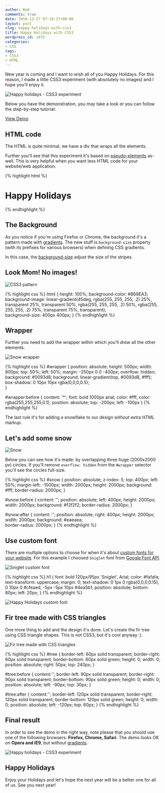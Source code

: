 ```yaml
---
author: Red
comments: true
date: 2010-12-27 07:10:27+00:00
layout: post
slug: happy-holidays-with-css3
title: Happy Holidays with CSS3
wordpress_id: 1875
categories:
- CSS
tags:
- CSS3
- HTML
---
```


New year is coming and I want to wish all of you Happy Holidays. For this reason, I made a little CSS3 experiment (with absolutely no images) and I hope you'll enjoy it.

![Happy holidays - CSS3 experiment](http://www.red-team-design.com/wp-content/uploads/2010/12/happy-holidays.png)

<!-- more -->

Below you have the demonstration, you may take a look or you can follow the step-by-step tutorial:

[View Demo](/wp-content/uploads/2010/12/happy-holidays-with-css3-demo.html)

## HTML code

The HTML is quite minimal, we have a div that wraps all the elements. 

Further you'll see that this experiment it's based on [pseudo-elements](http://www.w3.org/TR/CSS2/selector.html#pseudo-elements) as-well. This is very helpful when you want less HTML code for your website/web application.

{% highlight html %}
<div id="wrapper">
    <div id="snow"></div>
    <div id="tree"></div>
    <h1>Happy Holidays</h1>
</div>
{% endhighlight %} 

## The Background

As you notice if you're using Firefox or Chrome, the background it's a pattern made with [gradients](/css-gradients-quick-tutorial). The new stuff is `background-size` property (with its prefixes for various browsers) when defining CSS gradients. 

In this case, the [background-size](http://www.w3.org/TR/css3-background/#the-background-size) adjust the size of the stripes.

## Look Mom! No images!

![CSS3 pattern](http://www.red-team-design.com/wp-content/uploads/2010/12/css3-pattern.png)

{% highlight css %}
html
{
    height: 100%;
    background-color: #869EA3;
    background-image: linear-gradient(45deg, rgba(255, 255, 255, .2) 25%, transparent 25%,
                        transparent 50%, rgba(255, 255, 255, .2) 50%, rgba(255, 255, 255, .2) 75%,
                        transparent 75%, transparent);    
    background-size: 400px 400px;
}
{% endhighlight %}

## Wrapper

Further you need to add the wrapper within which you'll _draw_ all the other elements.

![Snow wrapper](http://www.red-team-design.com/wp-content/uploads/2010/12/snow-wrapper.png)

{% highlight css %}
#wrapper {
    position: absolute;
    height: 500px;
    width: 800px;
    top: 50%;
    left: 50%;
    margin: -250px 0 0 -400px;
    overflow: hidden;  
    background: #0093d8;
    background: linear-gradient(top, #0093d8, #fff);
    box-shadow: 0 10px 10px rgba(0,0,0,0.5);    
}

#wrapper:before {
    content: '*';
    font: bold 1000px arial;
    color: #fff;
    color: rgba(255,255,255,0.1);
    position: absolute;
    top: -200px;
    left: -100px
}
{% endhighlight %}

The last rule it's for adding a snowflake to our design without extra HTML markup.

## Let's add some snow

![Snow](http://www.red-team-design.com/wp-content/uploads/2010/12/snow.png)

Below you can see how it's made: by overlapping three huge (2000x2000 px) circles. If you'll remove `overflow: hidden` from  the `#wrapper` selector you'll see the circles full-size.

{% highlight css %}
#snow {
    position: absolute;
    z-index: 5;
    top: 400px;
    left: 50%;
    margin-left: -1000px;
    width: 2000px;
    height: 2000px;
    background: #fff;
    border-radius: 2000px;
}

#snow:before {
    content: '';
    position: absolute;
    left: 400px;
    height: 2000px;
    width: 2000px;
    background: #f2f2f2;
    border-radius: 2000px;
}

#snow:after {
    content: '';
    position: absolute;
    right: 400px;
    height: 2000px;
    width: 2000px;
    background: #eaeaea;    
    border-radius: 2000px; 
}
{% endhighlight %}

## Use custom font

There are multiple options to choose for when it's about [custom fonts for your website](/google-font-api-and-typekit-solutions-vs-font-face). For this example I choosed `Sniglet` font from [Google Font API](http://code.google.com/webfonts/preview#font-family=Sniglet).

![Sniglet custom font](http://www.red-team-design.com/wp-content/uploads/2010/12/sniglet.png)

{% highlight css %}
h1 {
    font: bold 120px/95px 'Sniglet', Arial;
    color: #fafafa;
    text-transform: uppercase;
    margin: 0;
    text-shadow: 0 1px 0 rgba(0,0,0,0.15), 
                 0 10px 0 #cfeaed, -5px -5px 10px #4ea5b1;
    position: absolute;
    bottom: 80px;
    left: 20px;
}
{% endhighlight %}

![Happy Holidays custom font](http://www.red-team-design.com/wp-content/uploads/2010/12/happy-holidays-custom-font.png)

## Fir tree made with CSS triangles

One more thing to add and the design it's done. Let's create the fir tree using CSS triangle shapes. This is not CSS3, but it's cool anyway :).

![Fir tree made with CSS triangles](http://www.red-team-design.com/wp-content/uploads/2010/12/css-fir-tree.png)

{% highlight css %}
#tree {
    border-left: 60px solid transparent;
    border-right: 60px solid transparent;
    border-bottom: 60px solid green;
    height: 0;
    width: 0;
    position: absolute;
    right: 50px;
    top: 240px;
}

#tree:before {
    content:'';
    border-left: 90px solid transparent;
    border-right: 90px solid transparent;
    border-bottom: 90px solid green;
    height: 0;
    width: 0;
    position: absolute;
    left: -90px;
    top: 30px;
}

#tree:after {
    content:'';
    border-left: 120px solid transparent;
    border-right: 120px solid transparent;
    border-bottom: 120px solid green;
    height: 0;
    width: 0;
    position: absolute;
    left: -120px;
    top: 60px;
}
{% endhighlight %}  

## Final result

In order to see the demo in the right way, note please that you should use one of the following browsers: **Firefox, Chrome, Safari**. The demo looks OK on **Opera and IE9**, but without [gradients](http://www.red-team-design.com/css-gradients-quick-tutorial).

![Happy holidays - CSS3 experiment](http://www.red-team-design.com/wp-content/uploads/2010/12/happy-holidays.png)

## Happy Holidays

Enjoy your Holidays and let's hope the next year will be a better one for all of us. See you next year!